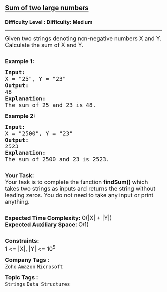 <h2><a href="https://www.geeksforgeeks.org/problems/sum-of-numbers-or-number1219/1?page=1&category=Strings&difficulty=Medium&sortBy=submissions">Sum of two large numbers</a></h2><h3>Difficulty Level : Difficulty: Medium</h3><hr><div class="problems_problem_content__Xm_eO"><p><span style="font-size:18px">Given two strings denoting non-negative numbers X and Y. Calculate the sum of X and Y. </span></p>

<p><br>
<span style="font-size:18px"><strong>Example 1:</strong></span></p>

<pre><span style="font-size:18px"><strong>Input:</strong>
X = "25", Y = "23"
<strong>Output:</strong>
48
<strong>Explanation:</strong>
The sum of 25 and 23 is 48.</span></pre>

<p><span style="font-size:18px"><strong>Example 2:</strong></span></p>

<pre><span style="font-size:18px"><strong>Input:</strong>
X = "2500", Y = "23"
<strong>Output:</strong>
2523
<strong>Explanation:</strong>
The sum of 2500 and 23 is 2523.</span></pre>

<p><br>
<span style="font-size:18px"><strong>Your Task:</strong><br>
Your task is to complete the function <strong>findSum()&nbsp;</strong>which takes two strings as inputs and returns the string without leading zeros. You do not need to take any input or print anything.</span></p>

<p><br>
<span style="font-size:18px"><strong>Expected Time Complexity:&nbsp;</strong>O(|X| + |Y|)<br>
<strong>Expected Auxiliary Space:&nbsp;</strong>O(1)</span></p>

<p><br>
<span style="font-size:18px"><strong>Constraints:</strong><br>
1 &lt;= |X|, |Y| &lt;= 10<sup>5</sup></span></p>
</div><p><span style=font-size:18px><strong>Company Tags : </strong><br><code>Zoho</code>&nbsp;<code>Amazon</code>&nbsp;<code>Microsoft</code>&nbsp;<br><p><span style=font-size:18px><strong>Topic Tags : </strong><br><code>Strings</code>&nbsp;<code>Data Structures</code>&nbsp;